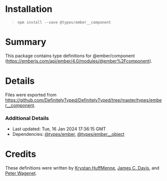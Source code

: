 # Installation
> `npm install --save @types/ember__component`

# Summary
This package contains type definitions for @ember/component (https://emberjs.com/api/ember/4.0/modules/@ember%2Fcomponent).

# Details
Files were exported from https://github.com/DefinitelyTyped/DefinitelyTyped/tree/master/types/ember__component.

### Additional Details
 * Last updated: Tue, 16 Jan 2024 17:36:15 GMT
 * Dependencies: [@types/ember](https://npmjs.com/package/@types/ember), [@types/ember__object](https://npmjs.com/package/@types/ember__object)

# Credits
These definitions were written by [Krystan HuffMenne](https://github.com/gitKrystan), [James C. Davis](https://github.com/jamescdavis), and [Peter Wagenet](https://github.com/wagenet).
